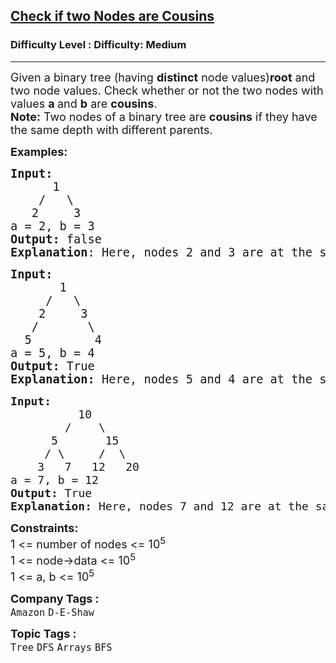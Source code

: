 <h2><a href="https://www.geeksforgeeks.org/problems/check-if-two-nodes-are-cousins/1">Check if two Nodes are Cousins</a></h2><h3>Difficulty Level : Difficulty: Medium</h3><hr><div class="problems_problem_content__Xm_eO"><p><span style="font-size: 18px;">Given a binary tree (having <strong>distinct</strong> node values)<strong>root</strong> and two node values. Check whether <span style="box-sizing: border-box; margin: 0px; padding: 0px;">or not the two nodes with values <strong>a </strong>and <strong>b</strong> are&nbsp;<strong>cousins</strong></span>.<br></span><span style="font-size: 18px;"><strong>Note:</strong> Two nodes of a binary tree are&nbsp;<strong>cousins</strong> if they have the same depth with different parents</span><span style="font-size: 18px;">.</span></p>
<p><span style="font-size: 18px;"><strong>Examples:</strong></span></p>
<pre><span style="font-size: 14pt;"><strong>Input:
&nbsp;     </strong>1
&nbsp;   /   \
<strong>   </strong>2     3
a = 2, b = 3<strong>
Output: </strong>false<br><strong>Explanation</strong>: Here, nodes 2 and 3 are at the same level but have same parent nodes.</span></pre>
<pre><span style="font-size: 18px;"><span style="font-size: 14pt;"><strong>Input:
</strong>&nbsp; &nbsp; &nbsp; &nbsp;1
&nbsp; &nbsp; &nbsp;/&nbsp;  \&nbsp;
&nbsp;  &nbsp;2&nbsp; &nbsp;  3
&nbsp;  /&nbsp; &nbsp; &nbsp;&nbsp;&nbsp;\
<strong>  </strong>5&nbsp; &nbsp; &nbsp; &nbsp;&nbsp;&nbsp;4<strong>&nbsp;
</strong>a = 5, b = 4<strong>
Output: </strong>True<strong>
Explanation: </strong></span><span style="font-size: 18px;"><span style="font-size: 14pt;">Here, nodes 5 and 4 are at the same level and have different parent nodes. Hence, they both are cousins. </span><br></span></span></pre>
<pre><span style="font-size: 18px;"><span style="font-size: 18px;"><strong style="font-size: 18px;">Input:
</strong><span style="font-size: 18px;">&nbsp; &nbsp; &nbsp;     10
        /    \
      5       15
     / \     /  \
    3   7   12   20</span>
<span style="font-size: 18px;">a = 7, b = 12</span><strong style="font-size: 18px;">
Output: </strong><span style="font-size: 18px;">True</span><strong style="font-size: 18px;">
Explanation: </strong><span style="font-size: 18px;">Here, nodes 7 and 12 are at the same level and have different parent nodes. Hence, they both are cousins. </span></span></span></pre>
<p><span style="font-size: 18px;"><strong>Constraints:</strong><br>1 &lt;= number of nodes &lt;= 10<sup>5<br></sup></span><span style="font-size: 18px;">1 &lt;= node-&gt;data &lt;= 10<sup>5<br></sup>1 &lt;= a, b &lt;= 10<sup>5</sup><sup><br></sup></span></p></div><p><span style=font-size:18px><strong>Company Tags : </strong><br><code>Amazon</code>&nbsp;<code>D-E-Shaw</code>&nbsp;<br><p><span style=font-size:18px><strong>Topic Tags : </strong><br><code>Tree</code>&nbsp;<code>DFS</code>&nbsp;<code>Arrays</code>&nbsp;<code>BFS</code>&nbsp;
